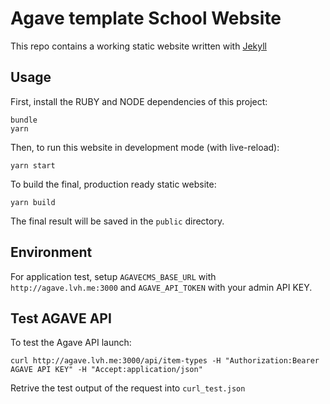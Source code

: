 # Agave template School Website

This repo contains a working static website written with [Jekyll](https://jekyllrb.com)

## Usage

First, install the RUBY and NODE dependencies of this project:

```
bundle
yarn
```

Then, to run this website in development mode (with live-reload):

```
yarn start
```

To build the final, production ready static website:

```
yarn build
```

The final result will be saved in the `public` directory.

## Environment

For application test, setup `AGAVECMS_BASE_URL` with `http://agave.lvh.me:3000` and `AGAVE_API_TOKEN` with your admin API KEY.

## Test AGAVE API

To test the Agave API launch:

```
curl http://agave.lvh.me:3000/api/item-types -H "Authorization:Bearer AGAVE API KEY" -H "Accept:application/json"
```

Retrive the test output of the request into `curl_test.json`

